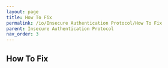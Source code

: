 ```yaml
---
layout: page
title: How To Fix
permalink: /io/Insecure Authentication Protocol/How To Fix
parent: Insecure Authentication Protocol
nav_order: 3
---
```


## How To Fix